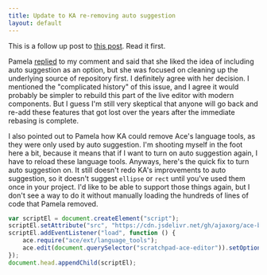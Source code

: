 ```yaml
---
title: Update to KA re-removing auto suggestion
layout: default
---
```


This is a follow up post to [this post](/ka-hearth/re-removing-auto-suggestion). Read it first.

Pamela [replied](https://github.com/Khan/live-editor/pull/695#issuecomment-438061782) to my comment and said that she liked the idea of including auto suggestion as an option, but she was focused on cleaning up the underlying source of repository first. I definitely agree with her decision. I mentioned the "complicated history" of this issue, and I agree it would probably be simpler to rebuild this part of the live editor with modern components. But I guess I'm still very skeptical that anyone will go back and re-add these features that got lost over the years after the immediate rebasing is complete.

I also pointed out to Pamela how KA could remove Ace's language tools, as they were only used by auto suggestion. I'm shooting myself in the foot here a bit, because it means that if I want to turn on auto suggestion again, I have to reload these language tools. Anyways, here's the quick fix to turn auto suggestion on. It still doesn't redo KA's improvements to auto suggestion, so it doesn't suggest `ellipse` or `rect` until you've used them once in your project. I'd like to be able to support those things again, but I don't see a way to do it without manually loading the hundreds of lines of code that Pamela removed.
```js
var scriptEl = document.createElement("script");
scriptEl.setAttribute("src", "https://cdn.jsdelivr.net/gh/ajaxorg/ace-builds@1.1.4/src-min-noconflict/ext-language_tools.js");
scriptEl.addEventListener("load", function () {
    ace.require("ace/ext/language_tools");
    ace.edit(document.querySelector("scratchpad-ace-editor")).setOption("enableLiveAutocompletion", true);
});
document.head.appendChild(scriptEl);
```

